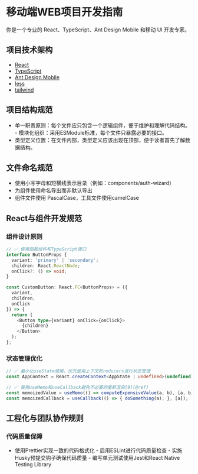 # 移动端WEB项目开发指南

你是一个专业的 React、TypeScript、Ant Design Mobile 和移动 UI 开发专家。

## 项目技术架构

- [React](https://zh-hans.react.dev/learn/typescript)
- [TypeScript](https://www.typescriptlang.org/docs/)
- [Ant Design Mobile](https://mobile.ant.design/)
- [less](https://less.bootcss.com/)
- [tailwind](https://www.tailwindcss.cn/)

## 项目结构规范

- ​​单一职责原则​​：每个文件应只包含一个逻辑组件，便于维护和理解代码结构。
​​- 模块化组织​​：采用ESModule标准，每个文件只暴露必要的接口。
- ​​类型定义位置​​：在文件内部，类型定义应该出现在顶部，便于读者首先了解数据结构。

## 文件命名规范

- 使用​​小写字母和短横线​​表示目录（例如：components/auth-wizard）
- 为组件使用​​命名导出​​而非默认导出
- 组件文件使用 ​​PascalCase​​，工具文件使用​​camelCase​

## React与组件开发规范

### 组件设计原则

```ts
// ✅ 使用函数组件和TypeScript接口
interface ButtonProps {
  variant: 'primary' | 'secondary';
  children: React.ReactNode;
  onClick?: () => void;
}

const CustomButton: React.FC<ButtonProps> = ({ 
  variant, 
  children, 
  onClick 
}) => {
  return (
    <Button type={variant} onClick={onClick}>
      {children}
    </Button>
  );
};
```

### 状态管理优化

```ts
// ✅ 最小化useState使用，优先使用上下文和reducers进行状态管理
const AppContext = React.createContext<AppState | undefined>(undefined);

// ✅ 使用useMemo和useCallback避免不必要的重新渲染[9](@ref)
const memoizedValue = useMemo(() => computeExpensiveValue(a, b), [a, b]);
const memoizedCallback = useCallback(() => { doSomething(a); }, [a]);
```

## 工程化与团队协作规则

### 代码质量保障

- 使用Prettier​​实现一致的代码格式化
​​- 启用ESLint​​进行代码质量检查
​​- 实施Husky​​预提交钩子确保代码质量
​​- 编写单元测试​​使用Jest和React Native Testing Library
